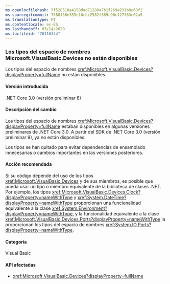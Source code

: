 ```yaml
---
ms.openlocfilehash: 7f528510e4158dad71280a7b1f269a231b8c60f2
ms.sourcegitcommit: 7588136e355e10cbc2582f389c90c127363c02a5
ms.translationtype: HT
ms.contentlocale: es-ES
ms.lasthandoff: 03/14/2020
ms.locfileid: "76116344"
---
```

### <a name="types-in-microsoftvisualbasicdevices-namespace-not-available"></a>Los tipos del espacio de nombres Microsoft.VisualBasic.Devices no están disponibles

Los tipos del espacio de nombres <xref:Microsoft.VisualBasic.Devices?displayProperty=fullName> no están disponibles.

#### <a name="version-introduced"></a>Versión introducida

.NET Core 3.0 (versión preliminar 8)

#### <a name="change-description"></a>Descripción del cambio

Los tipos del espacio de nombres <xref:Microsoft.VisualBasic.Devices?displayProperty=fullName> estaban disponibles en algunas versiones preliminares de .NET Core 3.0. A partir del SDK de .NET Core 3.0 (versión preliminar 9), ya no están disponibles.

Los tipos se han quitado para evitar dependencias de ensamblado innecesarias o cambios importantes en las versiones posteriores.

#### <a name="recommended-action"></a>Acción recomendada

Si su código depende del uso de los tipos <xref:Microsoft.VisualBasic.Devices> y de sus miembros, es posible que pueda usar un tipo o miembro equivalente de la biblioteca de clases .NET. Por ejemplo, los tipos <xref:Microsoft.VisualBasic.Devices.Clock?displayProperty=nameWithType> y <xref:System.DateTime?displayProperty=nameWithType> proporcionan una funcionalidad equivalente a la clase <xref:System.Environment?displayProperty=nameWithType>, y la funcionalidad equivalente a la clase <xref:Microsoft.VisualBasic.Devices.Ports?displayProperty=nameWithType> la proporcionan los tipos del espacio de nombres <xref:System.IO.Ports?displayProperty=nameWithType>.

#### <a name="category"></a>Categoría

Visual Basic

#### <a name="affected-apis"></a>API afectadas

- <xref:Microsoft.VisualBasic.Devices?displayProperty=fullName>

<!--

### Affected APIs

- `N:Microsoft.VisualBasic.Devices`

-->

